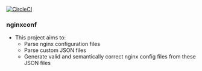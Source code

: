 [![CircleCI](https://circleci.com/gh/velvetreactor/nginxconf.svg?style=svg)](https://circleci.com/gh/velvetreactor/nginxconf)

### nginxconf
* This project aims to:
  - Parse nginx configuration files
  - Parse custom JSON files
  - Generate valid and semantically correct nginx config files from these JSON files
